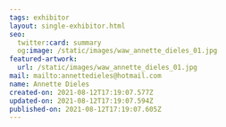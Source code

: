 ```yaml
---
tags: exhibitor
layout: single-exhibitor.html
seo:
  twitter:card: summary
  og:image: /static/images/waw_annette_dieles_01.jpg
featured-artwork:
  url: /static/images/waw_annette_dieles_01.jpg
mail: mailto:annettedieles@hotmail.com
name: Annette Dieles
created-on: 2021-08-12T17:19:07.577Z
updated-on: 2021-08-12T17:19:07.594Z
published-on: 2021-08-12T17:19:07.605Z
---
```

